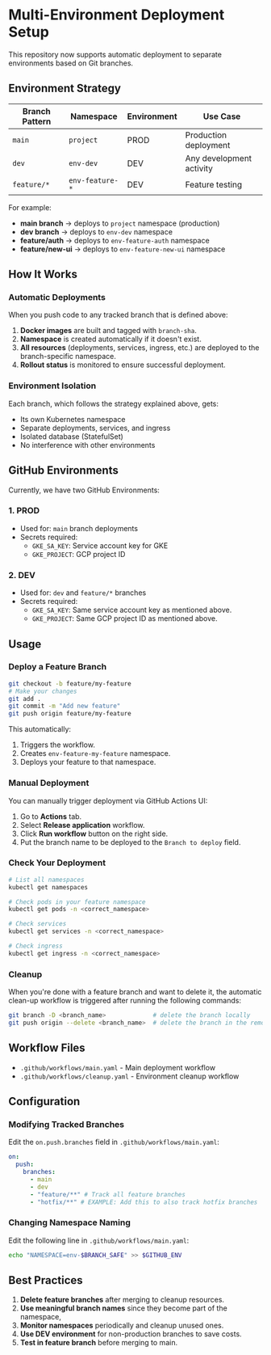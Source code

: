 # Multi-Environment Deployment Setup

This repository now supports automatic deployment to separate environments based on Git branches.

## Environment Strategy

| Branch Pattern | Namespace       | Environment | Use Case                 |
| -------------- | --------------- | ----------- | ------------------------ |
| `main`         | `project`       | PROD        | Production deployment    |
| `dev`          | `env-dev`       | DEV         | Any development activity |
| `feature/*`    | `env-feature-*` | DEV         | Feature testing          |

For example:

- **main branch** → deploys to `project` namespace (production)
- **dev branch** → deploys to `env-dev` namespace
- **feature/auth** → deploys to `env-feature-auth` namespace
- **feature/new-ui** → deploys to `env-feature-new-ui` namespace

## How It Works

### Automatic Deployments

When you push code to any tracked branch that is defined above:

1. **Docker images** are built and tagged with `branch-sha`.
2. **Namespace** is created automatically if it doesn't exist.
3. **All resources** (deployments, services, ingress, etc.) are deployed to the branch-specific namespace.
4. **Rollout status** is monitored to ensure successful deployment.

### Environment Isolation

Each branch, which follows the strategy explained above, gets:

- Its own Kubernetes namespace
- Separate deployments, services, and ingress
- Isolated database (StatefulSet)
- No interference with other environments

## GitHub Environments

Currently, we have two GitHub Environments:

### 1. PROD

- Used for: `main` branch deployments
- Secrets required:
  - `GKE_SA_KEY`: Service account key for GKE
  - `GKE_PROJECT`: GCP project ID

### 2. DEV

- Used for: `dev` and `feature/*` branches
- Secrets required:
  - `GKE_SA_KEY`: Same service account key as mentioned above.
  - `GKE_PROJECT`: Same GCP project ID as mentioned above.

## Usage

### Deploy a Feature Branch

```bash
git checkout -b feature/my-feature
# Make your changes
git add .
git commit -m "Add new feature"
git push origin feature/my-feature
```

This automatically:

1. Triggers the workflow.
2. Creates `env-feature-my-feature` namespace.
3. Deploys your feature to that namespace.

### Manual Deployment

You can manually trigger deployment via GitHub Actions UI:

1. Go to **Actions** tab.
2. Select **Release application** workflow.
3. Click **Run workflow** button on the right side.
4. Put the branch name to be deployed to the `Branch to deploy` field.

### Check Your Deployment

```bash
# List all namespaces
kubectl get namespaces

# Check pods in your feature namespace
kubectl get pods -n <correct_namespace>

# Check services
kubectl get services -n <correct_namespace>

# Check ingress
kubectl get ingress -n <correct_namespace>
```

### Cleanup

When you're done with a feature branch and want to delete it, the automatic clean-up workflow is triggered after running the following commands:

```bash
git branch -D <branch_name>             # delete the branch locally
git push origin --delete <branch_name>  # delete the branch in the remote which triggers the workflow
```

## Workflow Files

- `.github/workflows/main.yaml` - Main deployment workflow
- `.github/workflows/cleanup.yaml` - Environment cleanup workflow

## Configuration

### Modifying Tracked Branches

Edit the `on.push.branches` field in `.github/workflows/main.yaml`:

```yaml
on:
  push:
    branches:
      - main
      - dev
      - "feature/**" # Track all feature branches
      - "hotfix/**" # EXAMPLE: Add this to also track hotfix branches
```

### Changing Namespace Naming

Edit the following line in `.github/workflows/main.yaml`:

```bash
echo "NAMESPACE=env-$BRANCH_SAFE" >> $GITHUB_ENV
```

## Best Practices

1. **Delete feature branches** after merging to cleanup resources.
2. **Use meaningful branch names** since they become part of the namespace,
3. **Monitor namespaces** periodically and cleanup unused ones.
4. **Use DEV environment** for non-production branches to save costs.
5. **Test in feature branch** before merging to main.
